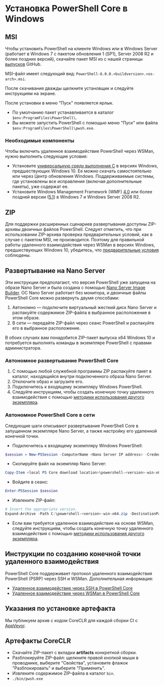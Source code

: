 # <a name="installing-powershell-core-on-windows"></a>Установка PowerShell Core в Windows

## <a name="msi"></a>MSI

Чтобы установить PowerShell на клиенте Windows или в Windows Server (работает в Windows 7 с пакетом обновления 1 (SP1), Server 2008 R2 и более поздних версий), скачайте пакет MSI из с нашей страницы [выпусков][] GitHub.

MSI-файл имеет следующий вид: `PowerShell-6.0.0.<buildversion>.<os-arch>.msi`.
<!-- TODO: should be updated to point to the Download Center as well -->

После скачивания дважды щелкните установщик и следуйте инструкциям на экране.

После установки в меню "Пуск" появляется ярлык.

* По умолчанию пакет устанавливается в каталог `$env:ProgramFiles\PowerShell\`.
* Вы можете запустить PowerShell с помощью меню "Пуск" или файла `$env:ProgramFiles\PowerShell\pwsh.exe`.

### <a name="prerequisites"></a>Необходимые компоненты

Чтобы включить удаленное взаимодействие PowerShell через WSMan, нужно выполнить следующие условия:

* Установите [универсальную среду выполнения C](https://www.microsoft.com/download/details.aspx?id=50410) в версиях Windows, предшествующих Windows 10.
  Ее можно скачать самостоятельно или через Центр обновления Windows.
  Поддерживаемые системы, где установлены все исправления (включая дополнительные пакеты), уже содержат ее.
* Установите Windows Management Framework (WMF) [4.0](https://www.microsoft.com/download/details.aspx?id=40855) или более поздней версии ([5.1](https://www.microsoft.com/download/details.aspx?id=54616)) в Windows 7 и Windows Server 2008 R2.

## <a name="zip"></a>ZIP

Для поддержки расширенных сценариев развертывания доступны ZIP-архивы двоичных файлов PowerShell.
Следует отметить, что при использовании ZIP-архива проверка предварительных условий, как в случае с пакетом MSI, не производится.
Поэтому для правильной работы удаленного взаимодействия через WSMan в версиях Windows, предшествующих Windows 10, убедитесь, что [предварительные условия](#prerequisites) соблюдены.

## <a name="deploying-on-nano-server"></a>Развертывание на Nano Server

Эти инструкции предполагают, что версия PowerShell уже запущена на образе Nano Server и была создана с помощью [Nano Server Image Builder](https://technet.microsoft.com/windows-server-docs/get-started/deploy-nano-server).
ОС Nano Server работает без монитора, и двоичные файлы PowerShell Core можно развернуть двумя способами:

1. Автономно — подключите виртуальный жесткий диск Nano Server и распакуйте содержимое ZIP-файла в выбранное расположение в этом образе.
1. В сети — передайте ZIP-файл через сеанс PowerShell и распакуйте его в выбранное расположение.

В обоих случаях вам понадобится ZIP-пакет выпуска x64 Windows 10 и потребуется выполнять команды в экземпляре PowerShell с правами администратора.

### <a name="offline-deployment-of-powershell-core"></a>Автономное развертывание PowerShell Core

1. С помощью любой служебной программы ZIP распакуйте пакет в каталог, находящийся внутри подключенного образа Nano Server.
1. Отключите образ и загрузите его.
1. Подключитесь к входящему экземпляру Windows PowerShell.
1. Следуйте инструкциям, чтобы создать конечную точку удаленного взаимодействия с помощью [методики использования другого экземпляра](#executed-by-another-instance-of-powershell-on-behalf-of-the-instance-that-it-will-register).

### <a name="online-deployment-of-powershell-core"></a>Автономное PowerShell Core в сети

Следующие шаги описывают развертывание PowerShell Core в запущенном экземпляре Nano Server, а также настройку его удаленной конечной точки.

* Подключитесь к входящему экземпляру Windows PowerShell:

```powershell
$session = New-PSSession -ComputerName <Nano Server IP address> -Credential <An Administrator account on the system>
```

* Скопируйте файл на экземпляр Nano Server:

```powershell
Copy-Item <local PS Core download location>\powershell-<version>-win-x64.zip c:\ -ToSession $session
```

* Войдите в сеанс:

```powershell
Enter-PSSession $session
```

* Извлеките ZIP-файл:

```powershell
# Insert the appropriate version.
Expand-Archive -Path C:\powershell-<version>-win-x64.zip -DestinationPath "C:\PowerShellCore_<version>"
```

* Если вам требуется удаленное взаимодействие на основе WSMan, следуйте инструкциям, чтобы создать конечную точку удаленного взаимодействия с помощью [методики использования другого экземпляра](../core-powershell/WSMan-Remoting-in-PowerShell-Core.md#executed-by-another-instance-of-powershell-on-behalf-of-the-instance-that-it-will-register).

## <a name="instructions-to-create-a-remoting-endpoint"></a>Инструкции по созданию конечной точки удаленного взаимодействия

PowerShell Core поддерживает протокол удаленного взаимодействия PowerShell (PSRP) через SSH и WSMan. Дополнительная информация:

* [Удаленное взаимодействие через SSH в PowerShell Core][ssh-remoting]
* [Удаленное взаимодействие через WSMan в PowerShell Core][wsman-remoting]

## <a name="artifact-installation-instructions"></a>Указания по установке артефакта

Мы публикуем архив с кодом CoreCLR для каждой сборки CI с [AppVeyor][].

## <a name="coreclr-artifacts"></a>Артефакты CoreCLR

* Скачайте ZIP-пакет с вкладки **artifacts** конкретной сборки.
* Разблокируйте ZIP-файл: щелкните правой кнопкой мыши в проводнике, выберите "Свойства", установите флажок "Разблокировать" и выберите "Применить".
* Извлеките содержимое ZIP-файла в каталог `bin`.
* `./bin/pwsh.exe`

<!-- [download-center]: TODO -->
[выпусков]: https://github.com/PowerShell/PowerShell/releases
[signing]: ../../tools/Sign-Package.ps1
[ssh-remoting]: ../core-powershell/SSH-Remoting-in-PowerShell-Core.md
[wsman-remoting]: ../core-powershell/WSMan-Remoting-in-PowerShell-Core.md
[AppVeyor]: https://ci.appveyor.com/project/PowerShell/powershell
